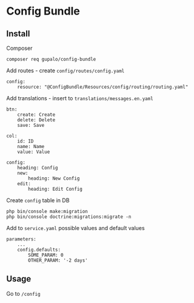 Config Bundle
=============

Install
-------

Composer

    composer req gupalo/config-bundle

Add routes - create `config/routes/config.yaml`

    config:
        resource: "@ConfigBundle/Resources/config/routing/routing.yaml"

Add translations - insert to `translations/messages.en.yaml`

    btn:
        create: Create
        delete: Delete
        save: Save

    col:
        id: ID
        name: Name
        value: Value

    config:
        heading: Config
        new:
            heading: New Config
        edit:
            heading: Edit Config

Create `config` table in DB

    php bin/console make:migration
    php bin/console doctrine:migrations:migrate -n

Add to `service.yaml` possible values and default values

    parameters:
        ...
        config.defaults:
            SOME_PARAM: 0
            OTHER_PARAM: '-2 days'

Usage
-----

Go to `/config`
